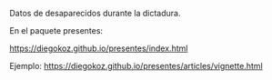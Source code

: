 Datos de desaparecidos durante la dictadura. 

En el paquete presentes:

https://diegokoz.github.io/presentes/index.html



Ejemplo: 
https://diegokoz.github.io/presentes/articles/vignette.html